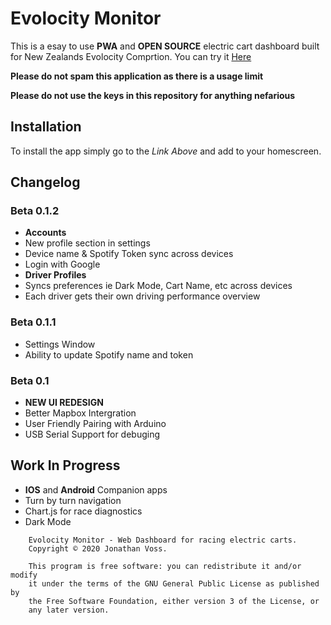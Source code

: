 # Evolocity Monitor
This is a esay to use **PWA** and **OPEN SOURCE** electric cart dashboard built for New Zealands Evolocity Comprtion. You can try it [Here](https://asteroidscode.github.io/Evolocity-Monitor/publicDesktop/index.html)

__Please do not spam this application as there is a usage limit__

__Please do not use the keys in this repository for anything nefarious__

## Installation
To install the app simply go to the *Link Above* and add to your homescreen.

## Changelog
### Beta 0.1.2
* **Accounts**
* New profile section in settings
* Device name & Spotify Token sync across devices
* Login with Google
* **Driver Profiles**
* Syncs preferences ie Dark Mode, Cart Name, etc across devices
* Each driver gets their own driving performance overview

### Beta 0.1.1
* Settings Window
* Ability to update Spotify name and token

### Beta 0.1
* **NEW UI REDESIGN**
* Better Mapbox Intergration
* User Friendly Pairing with Arduino
* USB Serial Support for debuging

## Work In Progress
* **IOS** and **Android** Companion apps
* Turn by turn navigation
* Chart.js for race diagnostics
* Dark Mode

```
    Evolocity Monitor - Web Dashboard for racing electric carts.
    Copyright © 2020 Jonathan Voss.

    This program is free software: you can redistribute it and/or modify
    it under the terms of the GNU General Public License as published by
    the Free Software Foundation, either version 3 of the License, or
    any later version.
```
